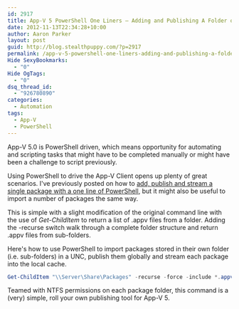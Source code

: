```yaml
---
id: 2917
title: App-V 5 PowerShell One Liners – Adding and Publishing A Folder of App-V Client Packages
date: 2012-11-13T22:34:28+10:00
author: Aaron Parker
layout: post
guid: http://blog.stealthpuppy.com/?p=2917
permalink: /app-v-5-powershell-one-liners-adding-and-publishing-a-folder-of-app-v-client-packages/
Hide SexyBookmarks:
  - "0"
Hide OgTags:
  - "0"
dsq_thread_id:
  - "926780890"
categories:
  - Automation
tags:
  - App-V
  - PowerShell
---
```

App-V 5.0 is PowerShell driven, which means opportunity for automating and scripting tasks that might have to be completed manually or might have been a challenge to script previously.

Using PowerShell to drive the App-V Client opens up plenty of great scenarios. I've previously posted on how to [add, publish and stream a single package with a one line of PowerShell]({{site.baseurl}}/virtualisation/app-v-5-powershell-one-liners-adding-and-publishing-app-v-client-packages/), but it might also be useful to import a number of packages the same way.

This is simple with a slight modification of the original command line with the use of _Get-ChildItem_ to return a list of .appv files from a folder. Adding the -recurse switch walk through a complete folder structure and return .appv files from sub-folders.

Here's how to use PowerShell to import packages stored in their own folder (i.e. sub-folders) in a UNC, publish them globally and stream each package into the local cache.

```powershell
Get-ChildItem "\\Server\Share\Packages" -recurse -force -include *.appv | Add-AppvClientPackage | Publish-AppvClientPackage -global | Mount-AppvClientPackage
```

Teamed with NTFS permissions on each package folder, this command is a (very) simple, roll your own publishing tool for App-V 5.
